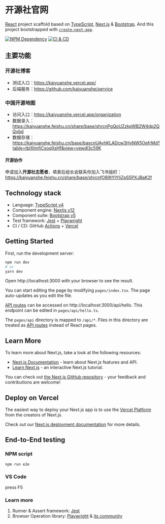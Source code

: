 # 开源社官网

[React][1] project scaffold based on [TypeScript][2], [Next.js][3] & [Bootstrap][4]. And this project bootstrapped with [`create-next-app`][5].

[![NPM Dependency](https://david-dm.org/kaiyuanshe/kaiyuanshe.github.io.svg)][6]
[![CI & CD](https://github.com/kaiyuanshe/kaiyuanshe.github.io/workflows/CI%20&%20CD/badge.svg)][7]

## 主要功能

### 开源社博客

- 测试入口：https://kaiyuanshe.vercel.app/
- 后端服务：https://github.com/kaiyuanshe/service

### 中国开源地图

- 访问入口：https://kaiyuanshe.vercel.app/organization
- 数据录入：https://kaiyuanshe.feishu.cn/share/base/shrcnPgQoUZzkpWB2W4dp2QQvbd
- 数据存储：https://kaiyuanshe.feishu.cn/base/bascnUAyhKLADcw3HyNW5OefrMd?table=tblXlmfjCsoq0sHf&view=vewdl3c59K

#### 开源协作

申请加入**开源社志愿者**，填表后组长会联系你加入飞书组织：https://kaiyuanshe.feishu.cn/share/base/shrcnfO89tYlYIjZpS5PXJBaK2f

## Technology stack

- Language: [TypeScript v4][2]
- Component engine: [Nextjs v12][3]
- Component suite: [Bootstrap v5][4]
- Test framework: [Jest][8] + [Playwright][9]
- CI / CD: GitHub [Actions][10] + [Vercel][11]

## Getting Started

First, run the development server:

```bash
npm run dev
# or
yarn dev
```

Open http://localhost:3000 with your browser to see the result.

You can start editing the page by modifying `pages/index.tsx`. The page auto-updates as you edit the file.

[API routes][12] can be accessed on http://localhost:3000/api/hello. This endpoint can be edited in `pages/api/hello.ts`.

The `pages/api` directory is mapped to `/api/*`. Files in this directory are treated as [API routes][12] instead of React pages.

## Learn More

To learn more about Next.js, take a look at the following resources:

- [Next.js Documentation][13] - learn about Next.js features and API.
- [Learn Next.js][14] - an interactive Next.js tutorial.

You can check out [the Next.js GitHub repository][15] - your feedback and contributions are welcome!

## Deploy on Vercel

The easiest way to deploy your Next.js app is to use the [Vercel Platform][11] from the creators of Next.js.

Check out our [Next.js deployment documentation][16] for more details.

## End-to-End testing

### NPM script

```shell
npm run e2e
```

### VS Code

press <key>F5</key>

### Learn more

1. Runner & Assert framework: [Jest][8]
2. Browser Operation library: [Playwright][9] & [its community][17]

[1]: https://reactjs.org/
[2]: https://www.typescriptlang.org/
[3]: https://nextjs.org/
[4]: https://getbootstrap.com/
[5]: https://github.com/vercel/next.js/tree/canary/packages/create-next-app
[6]: https://david-dm.org/kaiyuanshe/kaiyuanshe.github.io
[7]: https://github.com/kaiyuanshe/kaiyuanshe.github.io/actions
[8]: https://jestjs.io/
[9]: https://playwright.dev/
[10]: https://github.com/features/actions
[11]: https://vercel.com/new?utm_medium=default-template&filter=next.js&utm_source=create-next-app&utm_campaign=create-next-app-readme
[12]: https://nextjs.org/docs/api-routes/introduction
[13]: https://nextjs.org/docs
[14]: https://nextjs.org/learn
[15]: https://github.com/vercel/next.js/
[16]: https://nextjs.org/docs/deployment
[17]: https://playwright.tech/
